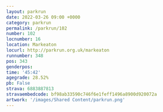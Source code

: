 ```yaml
---
layout: parkrun
date: 2022-03-26 09:00 +0000
category: parkrun
permalink: /parkrun/102
number: 102
locnumber: 16
location: Markeaton
locurl: http://parkrun.org.uk/markeaton
runnumber: 348
pos: 343
genderpos: 
time: '45:42'
agegrade: 28.52%
pb: False
strava: 6883887813
stravaembedcode: bf98ab33590c746f6e1feff1496a8900d920072a
artwork: '/images/Shared Content/parkrun.png'
---
```

